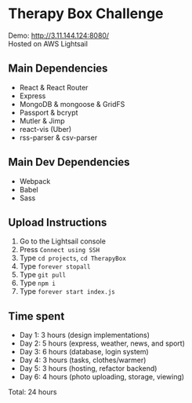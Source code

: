 # Therapy Box Challenge
Demo: http://3.11.144.124:8080/  
Hosted on AWS Lightsail

## Main Dependencies
- React & React Router
- Express
- MongoDB & mongoose & GridFS
- Passport & bcrypt
- Mutler & Jimp
- react-vis (Uber)
- rss-parser & csv-parser

## Main Dev Dependencies
- Webpack
- Babel
- Sass

## Upload Instructions
1. Go to the Lightsail console
2. Press `Connect using SSH`
3. Type `cd projects`, `cd TherapyBox`
4. Type `forever stopall`
5. Type `git pull`
6. Type `npm i`
7. Type `forever start index.js`

## Time spent
- Day 1: 3 hours (design implementations)
- Day 2: 5 hours (express, weather, news, and sport)
- Day 3: 6 hours (database, login system)
- Day 4: 3 hours (tasks, clothes/warmer)
- Day 5: 3 hours (hosting, refactor backend)
- Day 6: 4 hours (photo uploading, storage, viewing)

Total: 24 hours